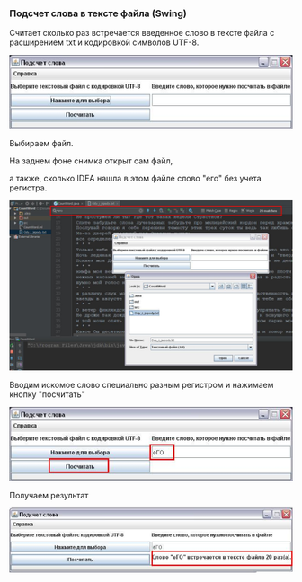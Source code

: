 ### Подсчет слова в тексте файла (Swing)

Считает сколько раз встречается введенное слово в тексте файла с расширением txt и кодировкой символов UTF-8.

![](screenshots/01.JPG)

Выбираем файл.

На заднем фоне снимка открыт сам файл,

а также, сколько IDEA нашла в этом файле слово "его" без учета регистра.

![](screenshots/02.JPG)

Вводим искомое слово специально разным регистром и нажимаем кнопку "посчитать"

![](screenshots/03.JPG)

Получаем результат

![](screenshots/04.JPG)

